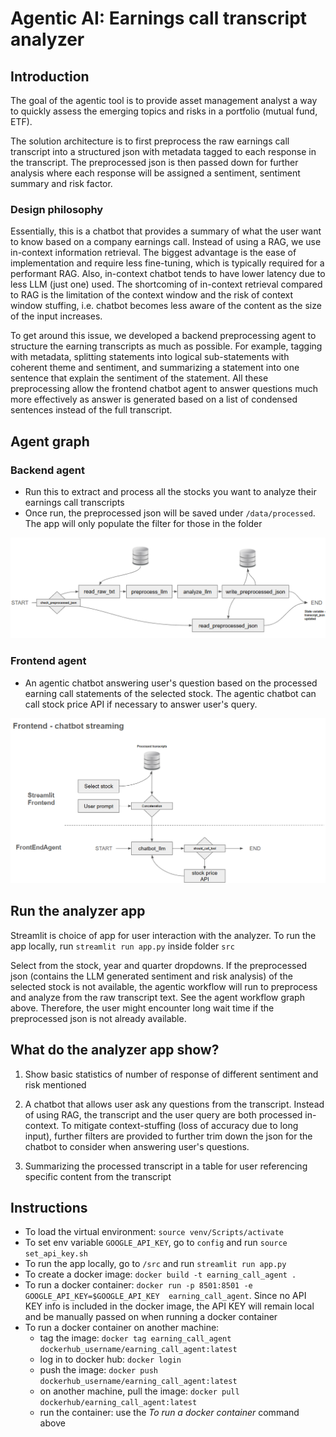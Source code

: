 # Agentic AI: Earnings call transcript analyzer

## Introduction

The goal of the agentic tool is to provide asset management analyst a way to quickly assess the emerging 
topics and risks in a portfolio (mutual fund, ETF). 

The solution architecture is to first preprocess the raw earnings call transcript into a structured json with
metadata tagged to each response in the transcript. The preprocessed json is then passed down for further 
analysis where each response will be assigned a sentiment, sentiment summary and risk factor.

### Design philosophy

Essentially, this is a chatbot that provides a summary of what the user want to know based on a company
earnings call. Instead of using a RAG, we use in-context information retrieval. The biggest advantage is 
the ease of implementation and require less fine-tuning, which is typically required for a performant RAG.
Also, in-context chatbot tends to have lower latency due to less LLM (just one) used. The shortcoming of
in-context retrieval compared to RAG is the limitation of the context window and the risk of 
context window stuffing, i.e. chatbot becomes less aware of the content as the size of the input increases.

To get around this issue, we developed a backend preprocessing agent to structure the earning transcripts as much 
as possible. For example, tagging with metadata, splitting statements into logical sub-statements with 
coherent theme and sentiment, and summarizing a statement into one sentence that explain the sentiment
of the statement. All these preprocessing allow the frontend chatbot agent to answer questions much more 
effectively as answer is generated based on a list of condensed sentences instead of the full transcript.

## Agent graph

### Backend agent
- Run this to extract and process all the stocks you want to analyze their earnings call transcripts
- Once run, the preprocessed json will be saved under `/data/processed`. The app will only populate the
filter for those in the folder

![Alt text](./static/backend_agent_graph.png)

### Frontend agent 
- An agentic chatbot answering user's question based on the processed earning call statements of the selected
  stock. The agentic chatbot can call stock price API if necessary to answer user's query.

![Alt text](./static/frontend_agent_graph.png)

## Run the analyzer app

Streamlit is choice of app for user interaction with the analyzer. To run the app locally, run 
`streamlit run app.py` inside folder `src`

Select from the stock, year and quarter dropdowns. If the preprocessed json (contains the LLM generated 
sentiment and risk analysis) of the selected stock is not available, the agentic workflow will run to 
preprocess and analyze from the raw transcript text. See the agent workflow graph above. Therefore, the
user might encounter long wait time if the preprocessed json is not already available.

## What do the analyzer app show?

1. Show basic statistics of number of response of different sentiment and risk mentioned
2. A chatbot that allows user ask any questions from the transcript. Instead of using RAG, the transcript
and the user query are both processed in-context. To mitigate context-stuffing (loss of accuracy due to
   long input), further filters are provided to further trim down the json for the chatbot to consider
   when answering user's questions.
   
3. Summarizing the processed transcript in a table for user referencing specific content from the transcript

## Instructions
- To load the virtual environment: `source venv/Scripts/activate`
- To set env variable `GOOGLE_API_KEY`, go to `config` and run `source set_api_key.sh`  
- To run the app locally, go to `/src` and run `streamlit run app.py`
- To create a docker image: `docker build -t earning_call_agent .`
- To run a docker container: `docker run -p 8501:8501 -e GOOGLE_API_KEY=$GOOGLE_API_KEY 
  earning_call_agent`. Since no API KEY info is included in the docker image, the
  API KEY will remain local and be manually passed on when running a docker container
- To run a docker container on another machine:
    - tag the image: `docker tag earning_call_agent dockerhub_username/earning_call_agent:latest`
    - log in to docker hub: `docker login`
    - push the image: `docker push dockerhub_username/earning_call_agent:latest`
    - on another machine, pull the image: `docker pull dockerhub/earning_call_agent:latest`
    - run the container: use the *To run a docker container* command above



